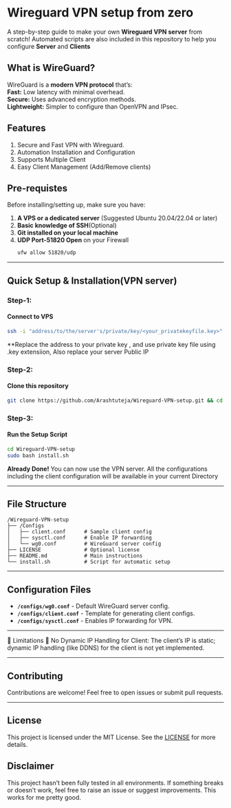 # **Wireguard VPN setup from zero**

A step-by-step guide to make your own **Wireguard VPN server** from scratch!
Automated scripts are also included in this repository to help you configure **Server** and **Clients**

## **What is WireGuard?**
WireGuard is a **modern VPN protocol** that’s:  
**Fast:** Low latency with minimal overhead.  
**Secure:** Uses advanced encryption methods.  
**Lightweight:** Simpler to configure than OpenVPN and IPsec. 

## **Features** 
1. Secure and Fast VPN with Wireguard.
2. Automation Installation and Configuration
3. Supports Multiple Client
4. Easy Client Management (Add/Remove clients)


## **Pre-requistes**
Before installing/setting up, make sure you have:
1. **A VPS or a dedicated server** (Suggested Ubuntu 20.04/22.04 or later)
2. **Basic knowledge of SSH**(Optional)
3. **Git installed on your local machine**
4. **UDP Port-51820 Open** on your Firewall 
   ```bash
   ufw allow 51820/udp
   ```  
---

## **Quick Setup & Installation**(VPN server)

### **Step-1:**
#### Connect to VPS
```bash
ssh -i "address/to/the/server's/private/key/<your_privatekeyfile.key>" root@<your_server_ip>
```
**Replace the address to your private key , and use private key file using .key extensiion, Also replace your server Public IP

### **Step-2:**
#### Clone this repository
   ```bash
   git clone https://github.com/Arashtuteja/Wireguard-VPN-setup.git && cd Wireguard-VPN-Setup
   ```

### **Step-3:**
#### Run the Setup Script
```bash
cd Wireguard-VPN-setup
sudo bash install.sh
```

**Already Done!** You can now use the VPN server. All the configurations including the client configuration will be available in your current Directory

---

## File Structure
```
/Wireguard-VPN-setup
├── /Configs
│   ├── client.conf      # Sample client config
│   ├── sysctl.conf      # Enable IP forwarding
│   └── wg0.conf         # WireGuard server config
├── LICENSE              # Optional license
├── README.md            # Main instructions
└── install.sh           # Script for automatic setup
```
---

## Configuration Files
- **`/configs/wg0.conf`** - Default WireGuard server config.
- **`/configs/client.conf`** - Template for generating client configs.
- **`/configs/sysctl.conf`** - Enables IP forwarding for VPN.

---

🚧 Limitations
📡 No Dynamic IP Handling for Client: The client’s IP is static; dynamic IP handling (like DDNS) for the client is not yet implemented.

---

## Contributing
Contributions are welcome! Feel free to open issues or submit pull requests.

---

## License

This project is licensed under the MIT License. See the [LICENSE](LICENSE) for more details.

## Disclaimer
This project hasn’t been fully tested in all environments. If something breaks or doesn’t work, feel free to raise an issue or suggest improvements. This works for me pretty good.
